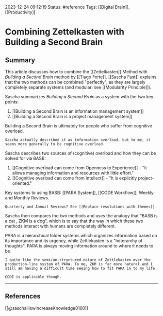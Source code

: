2023-12-24 09:12:19
Status: #reference
Tags: [[Digital Brain]], [[Productivity]]
# Combining Zettelkasten with Building a Second Brain

## Summary
This article discusses how to combine the [[Zettelkasten]] Method with *Building a Second Brain* method by [[Tiago Forte]]. [[Sascha Fast]] explains that the two methods can be combined "perfectly", as they are largely completely separate systems (and modular; see [[Modularity Principle]]).

Sascha summarizes *Building a Second Brain* as a system with the two key points:
1. [[Building a Second Brain is an information management system]]
2. [[Building a Second Brain is a project management system]]

Building a Second Brain is ultimately for people who suffer from cognitive overload. 

```ad-note
Sascha actually described it as information overload, but to me, it seems more generally to be cognitive overload.
```

Sascha describes two sources of (cognitive) overload and how they can be solved for via BASB:
1. [[Cognitive overload can come from Openness to Experience]] - "It allows managing information and resources with little effort."
2. [[Cognitive overload can come from Intellect]] - "It is explicitly project-oriented."

Key systems to using BASB:
[[PARA System]], [[CODE Workflow]], Weekly and Monthly Reviews.

```ad-question
Quarterly and Annual Reviews? See [[Replace resolutions with themes]].

```
 
Sascha then compares the two methods and uses the analogy that "BASB is a cat , ZKM is a dog", which is to say that the way in which these two methods interact with humans are completely different. 

PARA is a hierarchical folder systems which organizes information based on its importance and its urgency, while Zettlekasten is a "heterarchy of thoughts". PARA is always moving information around to where it needs to be.

```ad-note
I quite like the semi/un-structured nature of Zettlekasten over the production-line system of PARA. To me, ZKM is far more natural and I still am having a difficult time seeing how to fit PARA in to my life.

CODE is applicable though.
```


---

## References
[[@saschaHowIncreaseKnowledge0100]]